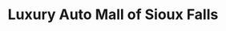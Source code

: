---
title: "Luxury Auto Mall of Sioux Falls"
url: /sioux-falls/luxury-auto-mall-of-sioux-falls/
shop: car
---
